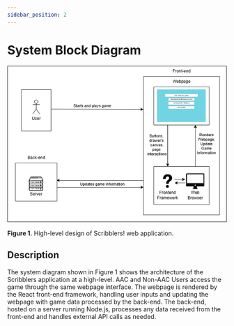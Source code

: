 ```yaml
---
sidebar_position: 2
---
```


# System Block Diagram
![System Block Diagram](https://github.com/Capstone-Projects-2025-Spring/project-aac-game-team-a/blob/docasaurus-system-block-diagram/documentation/static/img/system-block-diagram.png?raw=true)

**Figure 1.** High-level design of Scribblers! web application.

## Description
The system diagram shown in Figure 1 shows the architecture of the Scribblers application at a high-level.
AAC and Non-AAC Users access the game through the same webpage interface. 
The webpage is rendered by the React front-end framework, handling user inputs and updating the webpage with game data processed by the back-end. 
The back-end, hosted on a server running Node.js, processes any data received from the front-end and handles external API calls as needed.

